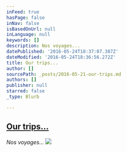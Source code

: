 ```yaml
---
inFeed: true
hasPage: false
inNav: false
isBasedOnUrl: null
inLanguage: null
keywords: []
description: Nos voyages...
datePublished: '2016-05-24T18:37:07.387Z'
dateModified: '2016-05-24T18:36:56.272Z'
title: Our trips...
author: []
sourcePath: _posts/2016-05-21-our-trips.md
authors: []
publisher: null
starred: false
_type: Blurb

---
```

## [Our trips...][0]

_Nos voyages..._
![](https://the-grid-user-content.s3-us-west-2.amazonaws.com/d593eb5b-92ab-436e-a74d-8fc37780554a.jpg)

[0]: https://thegrid.ai/stahle/our-trips